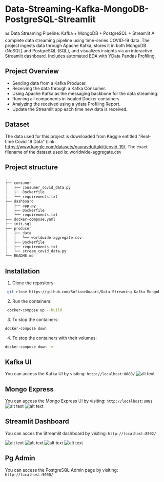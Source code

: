 # Data-Streaming-Kafka-MongoDB-PostgreSQL-Streamlit
📊 Data Streaming Pipeline: Kafka + MongoDB + PostgreSQL + Streamlit
A complete data streaming pipeline using time-series COVID-19 data. The project ingests data through Apache Kafka, stores it in both MongoDB (NoSQL) and PostgreSQL (SQL), and visualizes insights via an interactive Streamlit dashboard. Includes automated EDA with YData Pandas Profiling.


## Project Overview 
- Sending data from a Kafka Producer. 
- Receiving the data through a Kafka Consumer. 
- Using Apache Kafka as the messaging backbone for the data streaming. 
- Running all components in isoaled Docker containers. 
- Analyzing the received using a ydata Profiling Report. 
- Update the Streamlit app each time new data is received.


## Dataset
The data used for this project is downloaded from Kaggle entitled "Real-time Covid 19 Data" (link: https://www.kaggle.com/datasets/gauravduttakiit/covid-19). The exact filename of the dataset used is: worldwide-aggregate.csv

## Project structure 
```bash
.
├── consumer
│   ├── consumer_covid_data.py
│   ├── Dockerfile
│   └── requirements.txt
├── dashboard
│   ├── app.py
│   ├── Dockerfile
│   └── requirements.txt
├── docker-compose.yaml
├── init.sql
├── producer
│   ├── data
│   │   └── worldwide-aggregate.csv
│   ├── Dockerfile
│   ├── requirements.txt
│   └── stream_covid_data.py
└── README.md
```
## Installation
1. Clone the repository:
```bash
 git clone https://github.com/SofianeOuaari/Data-Streaming-Kafka-MongoDB-PostgreSQL-Streamlit.git
```

2. Run the containers: 
```bash
 docker-compose up --build
```
3. To stop the containers: 
```bash
docker-compose down
```

4. To stop the containers with their volumes: 
```bash
docker-compose down -v
```

## Kafka UI 


You can access the Kafka UI by visiting: ``` http://localhost:8080/ ```
![alt text](attachments/Kafka_UI.png)

## Mongo Express

You can access the Mongo Express UI by visiting: ``` http://localhost:8081 ```
![alt text](attachments/MongoDB_UI_1.png)
![alt text](attachments/MongoDB_UI_2.png)
## Streamlit Dashboard 

You can acces the Streamlit dashboard by visiting: ``` http://localhost:8502/ ```

![alt text](attachments/Streamlit_Dashboard_1.png)
![alt text](attachments/Streamlit_Dashboard_2.png)
![alt text](attachments/Streamlit_Dashboard_3.png)
![alt text](attachments/Streamlit_dashboard_4.png)
## Pg Admin
You can access the PostgreSQL Admin page by visiting: ``` http://localhost:5000/ ```